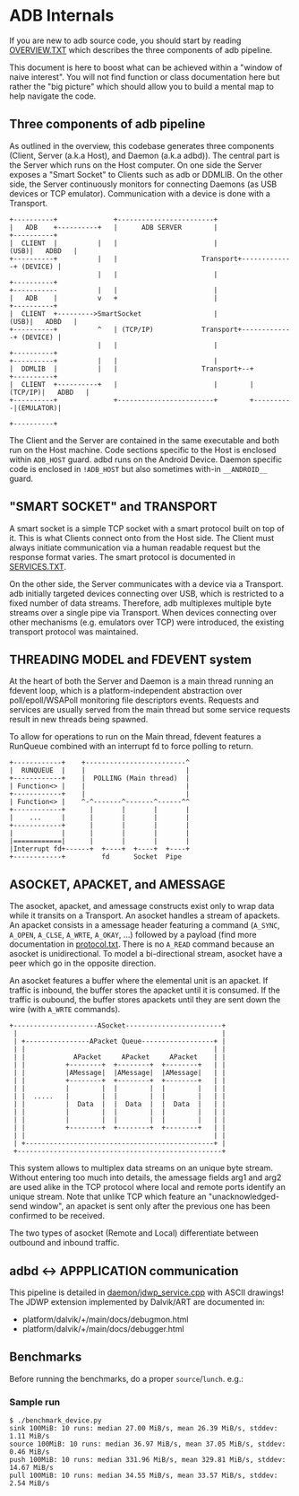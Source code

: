 # ADB Internals

If you are new to adb source code, you should start by reading [OVERVIEW.TXT](OVERVIEW.TXT) which describes the three components of adb pipeline.

This document is here to boost what can be achieved within a "window of naive interest". You will not find function or class documentation here but rather the "big picture" which should allow you to build a mental map to help navigate the code.

## Three components of adb pipeline

As outlined in the overview, this codebase generates three components (Client, Server (a.k.a Host), and Daemon (a.k.a adbd)). The central part is the Server which runs on the Host computer. On one side the Server exposes a "Smart Socket" to Clients such as adb or DDMLIB. On the other side, the Server continuously monitors for connecting Daemons (as USB devices or TCP emulator). Communication with a device is done with a Transport.

```
+----------+              +------------------------+
|   ADB    +----------+   |      ADB SERVER        |                   +----------+
|  CLIENT  |          |   |                        |              (USB)|   ADBD   |
+----------+          |   |                     Transport+-------------+ (DEVICE) |
                      |   |                        |                   +----------+
+-----------          |   |                        |
|   ADB    |          v   +                        |                   +----------+
|  CLIENT  +--------->SmartSocket                  |              (USB)|   ADBD   |
+----------+          ^   | (TCP/IP)            Transport+-------------+ (DEVICE) |
                      |   |                        |                   +----------+
+----------+          |   |                        |
|  DDMLIB  |          |   |                     Transport+--+          +----------+
|  CLIENT  +----------+   |                        |        |  (TCP/IP)|   ADBD   |
+----------+              +------------------------+        +----------|(EMULATOR)|
                                                                       +----------+
```

The Client and the Server are contained in the same executable and both run on the Host machine. Code sections specific to the Host is enclosed within `ADB_HOST` guard. adbd runs on the Android Device. Daemon specific code is enclosed in `!ADB_HOST` but also sometimes with-in `__ANDROID__` guard.


## "SMART SOCKET" and TRANSPORT

A smart socket is a simple TCP socket with a smart protocol built on top of it. This is what Clients connect onto from the Host side. The Client must always initiate communication via a human readable request but the response format varies. The smart protocol is documented in [SERVICES.TXT](SERVICES.TXT).

On the other side, the Server communicates with a device via a Transport. adb initially targeted devices connecting over USB, which is restricted to a fixed number of data streams. Therefore, adb multiplexes multiple byte streams over a single pipe via Transport. When devices connecting over other mechanisms (e.g. emulators over TCP) were introduced, the existing transport protocol was maintained.

## THREADING MODEL and FDEVENT system

At the heart of both the Server and Daemon is a main thread running an fdevent loop, which is a platform-independent abstraction over poll/epoll/WSAPoll monitoring file descriptors events. Requests and services are usually served from the main thread but some service requests result in new threads being spawned.

To allow for operations to run on the Main thread, fdevent features a RunQueue combined with an interrupt fd to force polling to return.

```
+------------+    +-------------------------^
|  RUNQUEUE  |    |                         |
+------------+    |  POLLING (Main thread)  |
| Function<> |    |                         |
+------------+    |                         |
| Function<> |    ^-^-------^-------^------^^
+------------+      |       |       |       |
|    ...     |      |       |       |       |
+------------+      |       |       |       |
|            |      |       |       |       |
|============|      |       |       |       |
|Interrupt fd+------+  +----+  +----+  +----+
+------------+         fd      Socket  Pipe
```

## ASOCKET, APACKET, and AMESSAGE

The asocket, apacket, and amessage constructs exist only to wrap data while it transits on a Transport. An asocket handles a stream of apackets. An apacket consists in a amessage header featuring a command (`A_SYNC`, `A_OPEN`, `A_CLSE`, `A_WRTE`, `A_OKAY`, ...) followed by a payload (find more documentation in [protocol.txt](protocol.txt). There is no `A_READ` command because an asocket is unidirectional. To model a bi-directional stream, asocket have a peer which go in the opposite direction.

An asocket features a buffer where the elemental unit is an apacket. If traffic is inbound, the buffer stores the apacket until it is consumed. If the traffic is oubound, the buffer stores apackets until they are sent down the wire (with `A_WRTE` commands).

```
+---------------------ASocket------------------------+
 |                                                   |
 | +----------------APacket Queue------------------+ |
 | |                                               | |
 | |            APacket     APacket     APacket    | |
 | |          +--------+  +--------+  +--------+   | |
 | |          |AMessage|  |AMessage|  |AMessage|   | |
 | |          +--------+  +--------+  +--------+   | |
 | |          |        |  |        |  |        |   | |
 | |  .....   |        |  |        |  |        |   | |
 | |          |  Data  |  |  Data  |  |  Data  |   | |
 | |          |        |  |        |  |        |   | |
 | |          |        |  |        |  |        |   | |
 | |          +--------+  +--------+  +--------+   | |
 | |                                               | |
 | +-----------------------------------------------+ |
 +---------------------------------------------------+
```

This system allows to multiplex data streams on an unique byte stream.  Without entering too much into details, the amessage fields arg1 and arg2 are used alike in the TCP protocol where local and remote ports identify an unique stream. Note that unlike TCP which feature an "unacknowledged-send window", an apacket is sent only after the previous one has been confirmed to be received.

The two types of asocket (Remote and Local) differentiate between outbound and inbound traffic.

## adbd <-> APPPLICATION communication

This pipeline is detailed in [daemon/jdwp_service.cpp](daemon/jdwp_service.cpp) with ASCII drawings! The JDWP extension implemented by Dalvik/ART are documented in:
- platform/dalvik/+/main/docs/debugmon.html
- platform/dalvik/+/main/docs/debugger.html

## Benchmarks

Before running the benchmarks, do a proper `source`/`lunch`. e.g.:

### Sample run

```
$ ./benchmark_device.py
sink 100MiB: 10 runs: median 27.00 MiB/s, mean 26.39 MiB/s, stddev: 1.11 MiB/s
source 100MiB: 10 runs: median 36.97 MiB/s, mean 37.05 MiB/s, stddev: 0.46 MiB/s
push 100MiB: 10 runs: median 331.96 MiB/s, mean 329.81 MiB/s, stddev: 14.67 MiB/s
pull 100MiB: 10 runs: median 34.55 MiB/s, mean 33.57 MiB/s, stddev: 2.54 MiB/s
```

